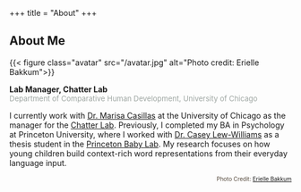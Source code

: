+++
title = "About"
+++

## About Me

{{< figure class="avatar" src="/avatar.jpg" alt="Photo credit: Erielle Bakkum">}}

<b>Lab Manager, Chatter Lab</span></b>
<br>
<font size="-1"><span style="color:#9ea6a2">Department of Comparative Human Development, University of Chicago</span></font>

I currently work with [Dr. Marisa Casillas](https://humdev.uchicago.edu/directory/marisa-casillas) at the University of Chicago as the manager for the [Chatter Lab](https://chatterlab.uchicago.edu/). Previously, I completed my BA in Psychology at Princeton University, where I worked with [Dr. Casey Lew-Williams](https://psych.princeton.edu/person/casey-lew-williams) as a thesis student in the [Princeton Baby 
Lab](http://babylab.princeton.edu/). My research focuses on how young children build context-rich word representations from their everyday language input.<p align="right"><font size="-6"><span style="color:#55493c">Photo Credit: <a href="https://www.eriellebakkumphotography.com/">Erielle Bakkum</a></span></font></p>